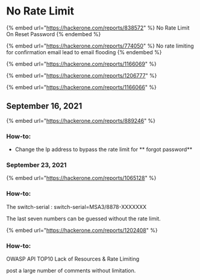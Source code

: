 # No Rate Limit

{% embed url="https://hackerone.com/reports/838572" %}
No Rate Limit On Reset Password
{% endembed %}



{% embed url="https://hackerone.com/reports/774050" %}
No rate limiting for confirmation email lead to email flooding
{% endembed %}

{% embed url="https://hackerone.com/reports/1166069" %}

{% embed url="https://hackerone.com/reports/1206777" %}



{% embed url="https://hackerone.com/reports/1166066" %}





## September 16, 2021&#x20;

{% embed url="https://hackerone.com/reports/889246" %}

### How-to:

* Change the Ip address to bypass the rate limit for ** forgot password**



### September 23, 2021

{% embed url="https://hackerone.com/reports/1065128" %}

### How-to:

The switch-serial : switch-serial=MSA3/8878-XXXXXXX

The last seven numbers can be guessed without the rate limit.

&#x20;

{% embed url="https://hackerone.com/reports/1202408" %}

### How-to:

&#x20;OWASP API TOP10 Lack of Resources & Rate Limiting

post a large number of comments without limitation.

